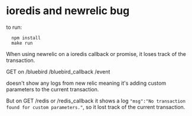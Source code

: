 # ioredis and newrelic bug

to run:
```
  npm install
  make run
```

When using newrelic on a ioredis callback or promise,
it loses track of the transaction.

GET on /bluebird /bluebird_callback /event

doesn't show any logs from new relic meaning it's adding custom parameters
to the current transaction.

But on GET /redis or /redis_callback
it shows a log `"msg":"No transaction found for custom parameters."`,
so it lost track of the current transaction.
